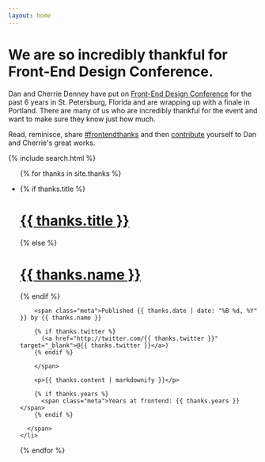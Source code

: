 ```yaml
---
layout: home
---
```


<div class="featured">
  <div class="content">
    <h1>We are so incredibly thankful for Front-End Design Conference.</h1>
    <p>Dan and Cherrie Denney have put on <a href="frontendconf.com" target="_blank">Front-End Design Conference</a> for the past 6 years in St. Petersburg, Florida and are wrapping up with a finale in Portland. There are many of us who are incredibly thankful for the event and want to make sure they know just how much.</p>
    <p>Read, reminisce, share <a href="https://twitter.com/hashtag/frontendthanks?f=realtime">#frontendthanks</a> and then <a href="/contribute">contribute</a> yourself to Dan and Cherrie's great works.</p>
  </div>
</div>

{% include search.html %}

<ul class="content">

  {% for thanks in site.thanks %}
    <li id="{{ thanks.name | replace:' ' | truncatewords: 1 | remove:'...' }}" class="anchor">
      <span class="thanks">
        {% if thanks.title %}
          <h1><a href="#{{ thanks.name | replace:' ' | truncatewords: 1 | remove:'...' }}">{{ thanks.title }}</a></h1>
        {% else %}
          <h1><a href="#{{ thanks.name | replace:' ' | truncatewords: 1 | remove:'...' }}">{{ thanks.name }}</a></h1>
        {% endif %}

        <span class="meta">Published {{ thanks.date | date: "%B %d, %Y" }} by {{ thanks.name }}

        {% if thanks.twitter %}
          (<a href="http://twitter.com/{{ thanks.twitter }}" target="_blank">@{{ thanks.twitter }}</a>)
        {% endif %}

        </span>

        <p>{{ thanks.content | markdownify }}</p>

        {% if thanks.years %}
          <span class="meta">Years at frontend: {{ thanks.years }}</span>
        {% endif %}

      </span>
    </li>
  {% endfor %}
</ul>
